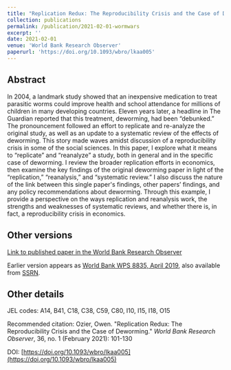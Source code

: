 ```yaml
---
title: "Replication Redux: The Reproducibility Crisis and the Case of Deworming"
collection: publications
permalink: /publication/2021-02-01-wormwars
excerpt: ''
date: 2021-02-01
venue: 'World Bank Research Observer'
paperurl: 'https://doi.org/10.1093/wbro/lkaa005'
---
```

 

## Abstract
In 2004, a landmark study showed that an inexpensive medication to treat parasitic worms could improve health and
school attendance for millions of children in many developing countries.
Eleven years later, a headline in The Guardian reported that this treatment, deworming, had been “debunked.”
The pronouncement followed an effort to replicate and re-analyze the original study, as well as an update to a systematic review of the effects of deworming.
This story made waves amidst discussion of a reproducibility crisis in some of the social sciences.
In this paper, I explore what it means to “replicate” and “reanalyze” a study,
both in general and in the specific case of deworming. I review the broader replication efforts in economics,
then examine the key findings of the original deworming paper in light of the “replication,” “reanalysis,” and “systematic review.”
I also discuss the nature of the link between this single paper's findings, other papers’ findings, and any policy recommendations about deworming.
Through this example, I provide a perspective on the ways replication and reanalysis work, the strengths and weaknesses of systematic reviews,
and whether there is, in fact, a reproducibility crisis in economics.

<!--- excerpt: 'What can we learn from the Worm Wars?' --->
<!--- citation: 'Ozier, Owen. &quot;Replication Redux: The Reproducibility Crisis and the Case of Deworming.&quot; <i>World Bank Research Observer</i>, lkaa005, forthcoming.' --->


## Other versions

[Link to published paper in the World Bank Research Observer](https://doi.org/10.1093/wbro/lkaa005)

Earlier version appears as [World Bank WPS 8835, April 2019](https://documents.worldbank.org/en/publication/documents-reports/documentdetail/118271556632669793/replication-redux-the-reproducibility-crisis-and-the-case-of-deworming), also available from [SSRN](https://papers.ssrn.com/sol3/papers.cfm?abstract_id=3380728).

<!--- ## Data Data and analysis files: [(hosted at RESTUD)](https://academic.oup.com/restud/article-abstract/83/1/231/2461232) / [(hosted at github)](http://owenozier.github.io/files/data/MS17455Supplementary.zip) /  --->


## Other details

JEL codes: A14, B41, C18, C38, C59, C80, I10, I15, I18, O15 

Recommended citation: Ozier, Owen. &quot;Replication Redux: The Reproducibility Crisis and the Case of Deworming.&quot; <i>World Bank Research Observer</i>, 36, no. 1 (February 2021): 101-130

DOI: [https://doi.org/10.1093/wbro/lkaa005](https://doi.org/10.1093/wbro/lkaa005)

